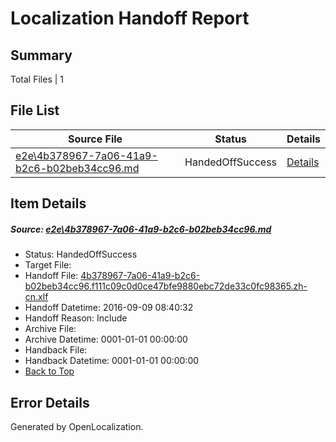 # <a name='report-top'></a> Localization Handoff Report

## Summary
 Total Files | 1

## File List
 Source File | Status | Details 
 ----------- | ------ | ------- 
 [e2e\4b378967-7a06-41a9-b2c6-b02beb34cc96.md](https://github.com/OpenLocalizationTestOrg/ol-test0/blob/44d8be703ecd9ab7625558da90883fcd502e728c/e2e/4b378967-7a06-41a9-b2c6-b02beb34cc96.md) | HandedOffSuccess | [Details](#ffe8f380fd032195866d9804811396ce4b5f1c481)

## Item Details
##### <a name='ffe8f380fd032195866d9804811396ce4b5f1c481'></a> Source: [e2e\4b378967-7a06-41a9-b2c6-b02beb34cc96.md](https://github.com/OpenLocalizationTestOrg/ol-test0/blob/44d8be703ecd9ab7625558da90883fcd502e728c/e2e/4b378967-7a06-41a9-b2c6-b02beb34cc96.md)
* Status: HandedOffSuccess
* Target File: 
* Handoff File: [4b378967-7a06-41a9-b2c6-b02beb34cc96.f111c09c0d0ce47bfe9880ebc72de33c0fc98365.zh-cn.xlf](https://github.com/OpenLocalizationTestOrg/ol-test0-handoff/blob/de8dc150cc03f4e797ffb1518e13a10810915563/ol-handoff/OpenLocalizationTestOrg/ol-test0-zhcn/yuwzho/ht/4b378967-7a06-41a9-b2c6-b02beb34cc96.f111c09c0d0ce47bfe9880ebc72de33c0fc98365.zh-cn.xlf)
* Handoff Datetime: 2016-09-09 08:40:32
* Handoff Reason: Include
* Archive File: 
* Archive Datetime: 0001-01-01 00:00:00
* Handback File: 
* Handback Datetime: 0001-01-01 00:00:00
* [Back to Top](#report-top)


## Error Details

Generated by OpenLocalization.
